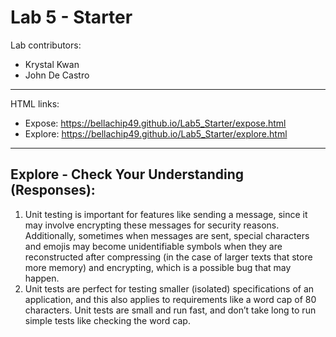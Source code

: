 # Lab 5 - Starter
Lab contributors:
- Krystal Kwan
- John De Castro

---

HTML links:
- Expose: https://bellachip49.github.io/Lab5_Starter/expose.html
- Explore: https://bellachip49.github.io/Lab5_Starter/explore.html

---

## Explore - Check Your Understanding (Responses):
1. Unit testing is important for features like sending a message, since it may involve encrypting these messages for security reasons. Additionally, sometimes when messages are sent, special characters and emojis may become unidentifiable symbols when they are reconstructed after compressing (in the case of larger texts that store more memory) and encrypting, which is a possible bug that may happen.
2. Unit tests are perfect for testing smaller (isolated) specifications of an application, and this also applies to requirements like a word cap of 80 characters. Unit tests are small and run fast, and don’t take long to run simple tests like checking the word cap.
